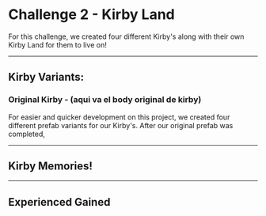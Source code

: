 # Challenge 2 - Kirby Land

For this challenge, we created four different Kirby's along with their own Kirby Land for them to live on!

---

## Kirby Variants:

### Original Kirby - (aqui va el body original de kirby)


For easier and quicker development on this project, we created four different prefab variants for our Kirby's. After our original prefab was completed, 

---

## Kirby Memories!

---

## Experienced Gained 



